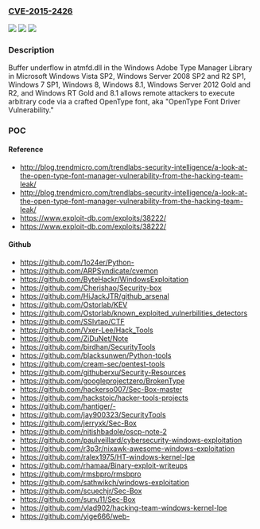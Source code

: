 ### [CVE-2015-2426](https://cve.mitre.org/cgi-bin/cvename.cgi?name=CVE-2015-2426)
![](https://img.shields.io/static/v1?label=Product&message=n%2Fa&color=blue)
![](https://img.shields.io/static/v1?label=Version&message=n%2Fa&color=blue)
![](https://img.shields.io/static/v1?label=Vulnerability&message=n%2Fa&color=brighgreen)

### Description

Buffer underflow in atmfd.dll in the Windows Adobe Type Manager Library in Microsoft Windows Vista SP2, Windows Server 2008 SP2 and R2 SP1, Windows 7 SP1, Windows 8, Windows 8.1, Windows Server 2012 Gold and R2, and Windows RT Gold and 8.1 allows remote attackers to execute arbitrary code via a crafted OpenType font, aka "OpenType Font Driver Vulnerability."

### POC

#### Reference
- http://blog.trendmicro.com/trendlabs-security-intelligence/a-look-at-the-open-type-font-manager-vulnerability-from-the-hacking-team-leak/
- http://blog.trendmicro.com/trendlabs-security-intelligence/a-look-at-the-open-type-font-manager-vulnerability-from-the-hacking-team-leak/
- https://www.exploit-db.com/exploits/38222/
- https://www.exploit-db.com/exploits/38222/

#### Github
- https://github.com/1o24er/Python-
- https://github.com/ARPSyndicate/cvemon
- https://github.com/ByteHackr/WindowsExploitation
- https://github.com/Cherishao/Security-box
- https://github.com/HiJackJTR/github_arsenal
- https://github.com/Ostorlab/KEV
- https://github.com/Ostorlab/known_exploited_vulnerbilities_detectors
- https://github.com/SSlvtao/CTF
- https://github.com/Vxer-Lee/Hack_Tools
- https://github.com/ZiDuNet/Note
- https://github.com/birdhan/SecurityTools
- https://github.com/blacksunwen/Python-tools
- https://github.com/cream-sec/pentest-tools
- https://github.com/githuberxu/Security-Resources
- https://github.com/googleprojectzero/BrokenType
- https://github.com/hackerso007/Sec-Box-master
- https://github.com/hackstoic/hacker-tools-projects
- https://github.com/hantiger/-
- https://github.com/jay900323/SecurityTools
- https://github.com/jerryxk/Sec-Box
- https://github.com/nitishbadole/oscp-note-2
- https://github.com/paulveillard/cybersecurity-windows-exploitation
- https://github.com/r3p3r/nixawk-awesome-windows-exploitation
- https://github.com/ralex1975/HT-windows-kernel-lpe
- https://github.com/rhamaa/Binary-exploit-writeups
- https://github.com/rmsbpro/rmsbpro
- https://github.com/sathwikch/windows-exploitation
- https://github.com/scuechjr/Sec-Box
- https://github.com/sunu11/Sec-Box
- https://github.com/vlad902/hacking-team-windows-kernel-lpe
- https://github.com/yige666/web-

